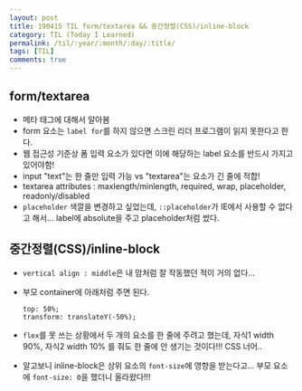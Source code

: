 ```yaml
---
layout: post
title: 190415 TIL form/textarea && 중간정렬(CSS)/inline-block
category: TIL (Today I Learned)
permalink: /til/:year/:month/:day/:title/
tags: [TIL]
comments: true
---
```


## **form/textarea**

- 메타 태그에 대해서 알아봄
- form 요소는 `label for`를 하지 않으면 스크린 리더 프로그램이 읽지 못한다고 한다. 
- 웹 접근성 기준상 폼 입력 요소가 있다면 이에 해당하는 label 요소를 반드시 가지고 있어야함!
- input "text"는 한 줄만 입력 가능 vs "textarea"는 요소가 긴 줄에 적합! 
- textarea attributes : maxlength/minlength, required, wrap, placeholder, readonly/disabled
- `placeholder` 색깔을 변경하고 싶었는데, `::placeholder`가 IE에서 사용할 수 없다고 해서... label에 absolute을 주고 placeholder처럼 썼다. 

## **중간정렬(CSS)/inline-block**

- `vertical align : middle`은 내 맘처럼 잘 작동했던 적이 거의 없다... 
- 부모 container에 아래처럼 주면 된다. 
    ```
    top: 50%;
    transform: translateY(-50%);
    ```

- `flex`를 못 쓰는 상황에서 두 개의 요소를 한 줄에 주려고 했는데, 자식1 width 90%, 자식2 width 10% 를 줘도 한 줄에 안 생기는 것이다!!! CSS 너어..

- 알고보니 inline-block은 상위 요소의 `font-size`에 영향을 받는다고... 부모 요소에 `font-size: 0`을 했더니 올라왔다!!!